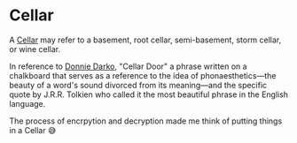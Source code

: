 # Cellar

A [Cellar][1] may refer to a basement, root cellar, semi-basement, storm cellar, or wine cellar.

In reference to [Donnie Darko][2], "Cellar Door" a phrase written on a chalkboard that serves as a reference to the idea of phonaesthetics—the beauty of a word's sound divorced from its meaning—and the specific quote by J.R.R. Tolkien who called it the most beautiful phrase in the English language.

The process of encrpytion and decryption made me think of putting things in a Cellar 😅

[1]: https://en.wikipedia.org/wiki/Cellar
[2]: https://en.wikipedia.org/wiki/Donnie_Darko